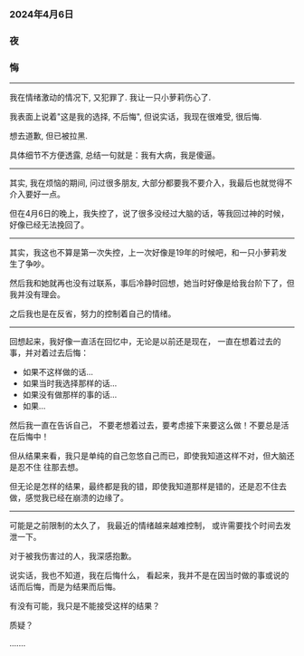 ### 2024年4月6日
### 夜
### 悔

---

我在情绪激动的情况下, 又犯罪了. 我让一只小萝莉伤心了.

我表面上说着"这是我的选择, 不后悔",  但说实话，我现在很难受, 很后悔.

想去道歉, 但已被拉黑.

具体细节不方便透露, 总结一句就是：我有大病，我是傻逼。

----

其实, 我在烦恼的期间, 问过很多朋友, 大部分都要我不要介入，我最后也就觉得不介入要好一点。

但在4月6日的晚上，我失控了，说了很多没经过大脑的话，等我回过神的时候， 好像已经无法挽回了。

----

其实，我这也不算是第一次失控，上一次好像是19年的时候吧，和一只小萝莉发生了争吵。

然后我和她就再也没有过联系，事后冷静时回想，她当时好像是给我台阶下了，但我并没有理会。

之后我也是在反省，努力的控制着自己的情绪。

----

回想起来，我好像一直活在回忆中，无论是以前还是现在， 一直在想着过去的事，并对着过去后悔：
- 如果不这样做的话...
- 如果当时我选择那样的话...
- 如果没有做那样的事的话...
- 如果...

然后我一直在告诉自己， 不要老想着过去，要考虑接下来要这么做！不要总是活在后悔中！

但从结果来看，我只是单纯的自己忽悠自己而已，即使我知道这样不对，但大脑还是忍不住 往那去想。

但无论是怎样的结果，最终都是我的错，即使我知道那样是错的，还是忍不住去做，感觉我已经在崩溃的边缘了。

----

可能是之前限制的太久了， 我最近的情绪越来越难控制， 或许需要找个时间去发泄一下。

对于被我伤害过的人，我深感抱歉。

说实话，我也不知道，我在后悔什么， 看起来，我并不是在因当时做的事或说的话而后悔，而是为结果而后悔。

有没有可能，我只是不能接受这样的结果？

质疑？

.......





